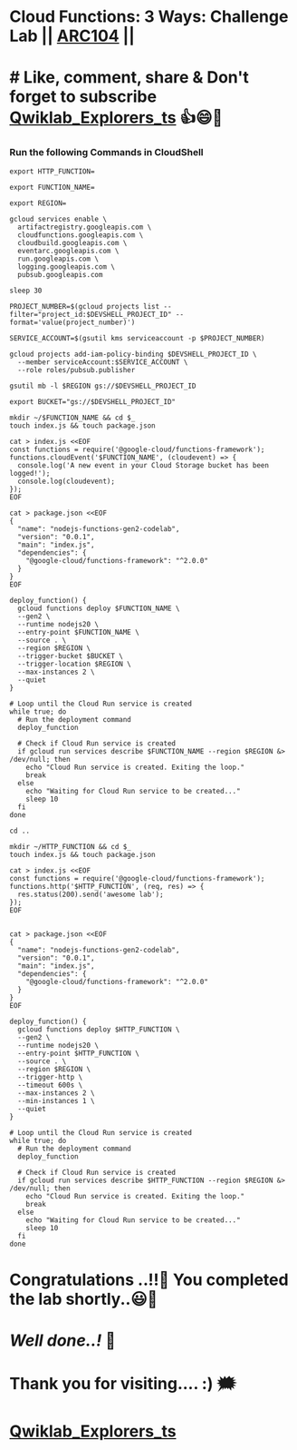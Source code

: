 # Cloud Functions: 3 Ways: Challenge Lab || [ARC104](https://www.cloudskillsboost.google/focuses/61974?parent=catalog) ||

# # Like, comment, share & Don't forget to subscribe [Qwiklab_Explorers_ts](https://youtube.com/@titashshil?si=RgamNu1dc9jVIbJN) 👍😄🤝

### Run the following Commands in CloudShell

```
export HTTP_FUNCTION=
```

```
export FUNCTION_NAME=
```

```
export REGION=
```


```
gcloud services enable \
  artifactregistry.googleapis.com \
  cloudfunctions.googleapis.com \
  cloudbuild.googleapis.com \
  eventarc.googleapis.com \
  run.googleapis.com \
  logging.googleapis.com \
  pubsub.googleapis.com

sleep 30

PROJECT_NUMBER=$(gcloud projects list --filter="project_id:$DEVSHELL_PROJECT_ID" --format='value(project_number)')

SERVICE_ACCOUNT=$(gsutil kms serviceaccount -p $PROJECT_NUMBER)

gcloud projects add-iam-policy-binding $DEVSHELL_PROJECT_ID \
  --member serviceAccount:$SERVICE_ACCOUNT \
  --role roles/pubsub.publisher

gsutil mb -l $REGION gs://$DEVSHELL_PROJECT_ID

export BUCKET="gs://$DEVSHELL_PROJECT_ID"

mkdir ~/$FUNCTION_NAME && cd $_
touch index.js && touch package.json

cat > index.js <<EOF
const functions = require('@google-cloud/functions-framework');
functions.cloudEvent('$FUNCTION_NAME', (cloudevent) => {
  console.log('A new event in your Cloud Storage bucket has been logged!');
  console.log(cloudevent);
});
EOF

cat > package.json <<EOF
{
  "name": "nodejs-functions-gen2-codelab",
  "version": "0.0.1",
  "main": "index.js",
  "dependencies": {
    "@google-cloud/functions-framework": "^2.0.0"
  }
}
EOF

deploy_function() {
  gcloud functions deploy $FUNCTION_NAME \
  --gen2 \
  --runtime nodejs20 \
  --entry-point $FUNCTION_NAME \
  --source . \
  --region $REGION \
  --trigger-bucket $BUCKET \
  --trigger-location $REGION \
  --max-instances 2 \
  --quiet
}

# Loop until the Cloud Run service is created
while true; do
  # Run the deployment command
  deploy_function

  # Check if Cloud Run service is created
  if gcloud run services describe $FUNCTION_NAME --region $REGION &> /dev/null; then
    echo "Cloud Run service is created. Exiting the loop."
    break
  else
    echo "Waiting for Cloud Run service to be created..."
    sleep 10
  fi
done

cd ..

mkdir ~/HTTP_FUNCTION && cd $_
touch index.js && touch package.json

cat > index.js <<EOF
const functions = require('@google-cloud/functions-framework');
functions.http('$HTTP_FUNCTION', (req, res) => {
  res.status(200).send('awesome lab');
});
EOF


cat > package.json <<EOF
{
  "name": "nodejs-functions-gen2-codelab",
  "version": "0.0.1",
  "main": "index.js",
  "dependencies": {
    "@google-cloud/functions-framework": "^2.0.0"
  }
}
EOF

deploy_function() {
  gcloud functions deploy $HTTP_FUNCTION \
  --gen2 \
  --runtime nodejs20 \
  --entry-point $HTTP_FUNCTION \
  --source . \
  --region $REGION \
  --trigger-http \
  --timeout 600s \
  --max-instances 2 \
  --min-instances 1 \
  --quiet
}

# Loop until the Cloud Run service is created
while true; do
  # Run the deployment command
  deploy_function

  # Check if Cloud Run service is created
  if gcloud run services describe $HTTP_FUNCTION --region $REGION &> /dev/null; then
    echo "Cloud Run service is created. Exiting the loop."
    break
  else
    echo "Waiting for Cloud Run service to be created..."
    sleep 10
  fi
done
```

# Congratulations ..!!🎉  You completed the lab shortly..😃💯

# *Well done..!* 👏

# Thank you for visiting.... :) 🗯️

# [Qwiklab_Explorers_ts](https://youtube.com/@titashshil?si=RgamNu1dc9jVIbJN)
